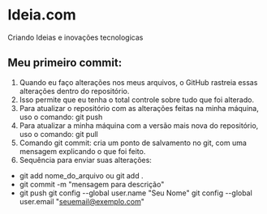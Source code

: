 # Ideia.com
Criando Ideias e inovações tecnologicas 

## Meu primeiro commit:

1. Quando eu faço alterações nos meus arquivos, o GitHub rastreia essas alterações dentro do repositório.
2. Isso permite que eu tenha o total controle sobre tudo que foi alterado.
3. Para atualizar o repositório com as alterações feitas na minha máquina, uso o comando: git push
4. Para atualizar a minha máquina com a versão mais nova do repositório, uso o comando: git pull
5. Comando git commit: cria um ponto de salvamento no git, com uma mensagem explicando o que foi feito.
6. Sequência para enviar suas alterações:

- git add nome_do_arquivo ou git add .
- git commit -m "mensagem para descrição"
- git push 
git config --global user.name "Seu Nome"
git config --global user.email "seuemail@exemplo.com"
